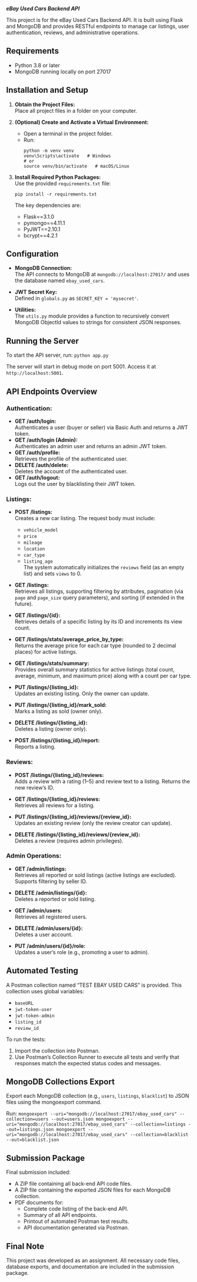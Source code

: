 ***eBay Used Cars Backend API***

This project is for the eBay Used Cars Backend API. It is built using Flask and MongoDB and provides RESTful endpoints to manage car listings, user authentication, reviews, and administrative operations.

## Requirements
- Python 3.8 or later
- MongoDB running locally on port 27017

## Installation and Setup

1. **Obtain the Project Files:**  
   Place all project files in a folder on your computer.

2. **(Optional) Create and Activate a Virtual Environment:**  
   - Open a terminal in the project folder.
   - Run:
     ```
     python -m venv venv
     venv\Scripts\activate   # Windows
     # or
     source venv/bin/activate   # macOS/Linux
     ```

3. **Install Required Python Packages:**  
   Use the provided `requirements.txt` file:
     ```
     pip install -r requirements.txt
     ```
   The key dependencies are:
   - Flask==3.1.0
   - pymongo==4.11.1
   - PyJWT==2.10.1
   - bcrypt==4.2.1

## Configuration

- **MongoDB Connection:**  
The API connects to MongoDB at `mongodb://localhost:27017/` and uses the database named `ebay_used_cars`.

- **JWT Secret Key:**  
Defined in `globals.py` as `SECRET_KEY = 'mysecret'`.

- **Utilities:**  
The `utils.py` module provides a function to recursively convert MongoDB ObjectId values to strings for consistent JSON responses.

## Running the Server

To start the API server, run:
    ```
    python app.py
    ```

The server will start in debug mode on port 5001. Access it at `http://localhost:5001`.

## API Endpoints Overview

### **Authentication:**
- **GET /auth/login:**  
  Authenticates a user (buyer or seller) via Basic Auth and returns a JWT token.
- **GET /auth/login (Admin):**  
  Authenticates an admin user and returns an admin JWT token.
- **GET /auth/profile:**  
  Retrieves the profile of the authenticated user.
- **DELETE /auth/delete:**  
  Deletes the account of the authenticated user.
- **GET /auth/logout:**  
  Logs out the user by blacklisting their JWT token.

### **Listings:**
- **POST /listings:**  
  Creates a new car listing. The request body must include:  
  - `vehicle_model`  
  - `price`  
  - `mileage`  
  - `location`  
  - `car_type`  
  - `listing_age`  
  The system automatically initializes the `reviews` field (as an empty list) and sets `views` to 0.
  
- **GET /listings:**  
  Retrieves all listings, supporting filtering by attributes, pagination (via `page` and `page_size` query parameters), and sorting (if extended in the future).
  
- **GET /listings/{id}:**  
  Retrieves details of a specific listing by its ID and increments its view count.
  
- **GET /listings/stats/average_price_by_type:**  
  Returns the average price for each car type (rounded to 2 decimal places) for active listings.
  
- **GET /listings/stats/summary:**  
  Provides overall summary statistics for active listings (total count, average, minimum, and maximum price) along with a count per car type.
  
- **PUT /listings/{listing_id}:**  
  Updates an existing listing. Only the owner can update.
  
- **PUT /listings/{listing_id}/mark_sold:**  
  Marks a listing as sold (owner only).
  
- **DELETE /listings/{listing_id}:**  
  Deletes a listing (owner only).
  
- **POST /listings/{listing_id}/report:**  
  Reports a listing.

### **Reviews:**
- **POST /listings/{listing_id}/reviews:**  
  Adds a review with a rating (1–5) and review text to a listing. Returns the new review’s ID.
  
- **GET /listings/{listing_id}/reviews:**  
  Retrieves all reviews for a listing.
  
- **PUT /listings/{listing_id}/reviews/{review_id}:**  
  Updates an existing review (only the review creator can update).
  
- **DELETE /listings/{listing_id}/reviews/{review_id}:**  
  Deletes a review (requires admin privileges).

### **Admin Operations:**
- **GET /admin/listings:**  
  Retrieves all reported or sold listings (active listings are excluded). Supports filtering by seller ID.
  
- **DELETE /admin/listings/{id}:**  
  Deletes a reported or sold listing.
  
- **GET /admin/users:**  
  Retrieves all registered users.
  
- **DELETE /admin/users/{id}:**  
  Deletes a user account.
  
- **PUT /admin/users/{id}/role:**  
  Updates a user’s role (e.g., promoting a user to admin).

## Automated Testing

A Postman collection named “TEST EBAY USED CARS” is provided. This collection uses global variables:
- `baseURL`
- `jwt-token-user`
- `jwt-token-admin`
- `listing_id`
- `review_id`

To run the tests:
1. Import the collection into Postman.
2. Use Postman’s Collection Runner to execute all tests and verify that responses match the expected status codes and messages.

## MongoDB Collections Export

Export each MongoDB collection (e.g., `users`, `listings`, `blacklist`) to JSON files using the mongoexport command. 

Run:
    ```
    mongoexport --uri="mongodb://localhost:27017/ebay_used_cars" --collection=users --out=users.json
    mongoexport --uri="mongodb://localhost:27017/ebay_used_cars" --collection=listings --out=listings.json
    mongoexport --uri="mongodb://localhost:27017/ebay_used_cars" --collection=blacklist --out=blacklist.json
    ```

## Submission Package

Final submission included:
- A ZIP file containing all back-end API code files.
- A ZIP file containing the exported JSON files for each MongoDB collection.
- PDF documents for:
  - Complete code listing of the back-end API.
  - Summary of all API endpoints.
  - Printout of automated Postman test results.
  - API documentation generated via Postman.

## Final Note

This project was developed as an assignment. All necessary code files, database exports, and documentation are included in the submission package.
